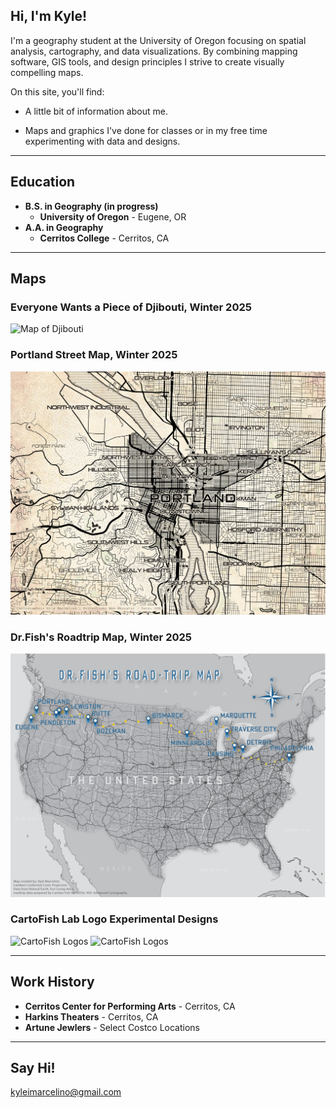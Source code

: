 ## Hi, I'm Kyle!
I'm a geography student at the University of Oregon focusing on spatial analysis, cartography, and data visualizations. By combining mapping software, GIS tools, and design principles I strive to create visually compelling maps. 

On this site, you'll find:
- A little bit of information about me.

- Maps and graphics I've done for classes or in my free time experimenting with data and designs.

---
## Education
- **B.S. in Geography (in progress)**
  - **University of Oregon** - Eugene, OR
- **A.A. in Geography**
  - **Cerritos College** - Cerritos, CA

---
## Maps
### Everyone Wants a Piece of Djibouti, Winter 2025
![Map of Djibouti](docs/kmarcelino_final.png)
### Portland Street Map, Winter 2025
![Portland Street Map](docs/portland_streets.png)
### Dr.Fish's Roadtrip Map, Winter 2025
![Roadtrip Map](docs/fishroadtrip.png)
### CartoFish Lab Logo Experimental Designs
![CartoFish Logos](docs/CartoFishLogo1)
![CartoFish Logos](docs/CartoFishLogo2)

---
## Work History
- **Cerritos Center for Performing Arts** - Cerritos, CA
- **Harkins Theaters** - Cerritos, CA
- **Artune Jewlers** - Select Costco Locations

---
## Say Hi!
kyleimarcelino@gmail.com
